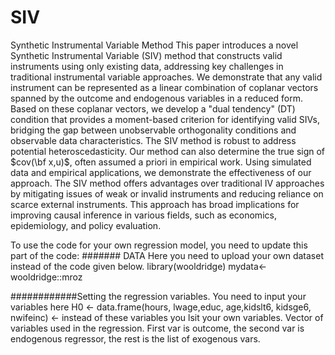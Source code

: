 # SIV
Synthetic Instrumental Variable Method
This paper introduces a novel Synthetic Instrumental Variable (SIV) method that constructs valid instruments using only existing data, addressing key challenges in traditional instrumental variable approaches. We demonstrate that any valid instrument can be represented as a linear combination of coplanar vectors spanned by the outcome and endogenous variables in a reduced form. Based on these coplanar vectors, we develop a "dual tendency" (DT) condition that provides a moment-based criterion for identifying valid SIVs, bridging the gap between unobservable orthogonality conditions and observable data characteristics. The SIV method is robust to address potential heteroscedasticity. Our method can also determine the true sign of $cov(\bf x,u)$, often assumed a priori in empirical work.  Using simulated data and empirical applications, we demonstrate the effectiveness of our approach. The SIV method offers advantages over traditional IV approaches by mitigating issues of weak or invalid instruments and reducing reliance on scarce external instruments. This approach has broad implications for improving causal inference in various fields, such as economics, epidemiology, and policy evaluation.

To use the code for your own regression model, you need to update this part of the code:
####### DATA 
Here you need to upload your own dataset instead of the code given below.
library(wooldridge)
mydata<-wooldridge::mroz

############Setting the regression variables. You need to input your variables here
H0 <- data.frame(hours, lwage,educ, age,kidslt6, kidsge6, nwifeinc)  <- instead of these variables you lsit your own variables.
Vector of variables used in the regression. First var is outcome, the second var is endogenous regressor, the rest is the list of exogenous vars.
